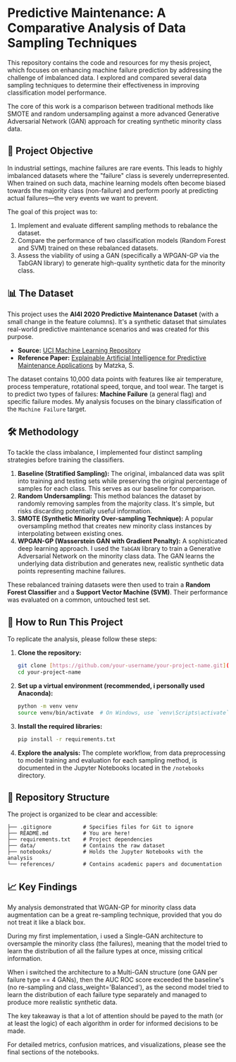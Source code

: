 # Predictive Maintenance: A Comparative Analysis of Data Sampling Techniques

This repository contains the code and resources for my thesis project, which focuses on enhancing machine failure prediction by addressing the challenge of imbalanced data. I explored and compared several data sampling techniques to determine their effectiveness in improving classification model performance.

The core of this work is a comparison between traditional methods like SMOTE and random undersampling against a more advanced Generative Adversarial Network (GAN) approach for creating synthetic minority class data.

## 📝 Project Objective

In industrial settings, machine failures are rare events. This leads to highly imbalanced datasets where the "failure" class is severely underrepresented. When trained on such data, machine learning models often become biased towards the majority class (non-failure) and perform poorly at predicting actual failures—the very events we want to prevent.

The goal of this project was to:
1.  Implement and evaluate different sampling methods to rebalance the dataset.
2.  Compare the performance of two classification models (Random Forest and SVM) trained on these rebalanced datasets.
3.  Assess the viability of using a GAN (specifically a WPGAN-GP via the TabGAN library) to generate high-quality synthetic data for the minority class.

## 📊 The Dataset

This project uses the **AI4I 2020 Predictive Maintenance Dataset** (with a small change in the feature columns). It's a synthetic dataset that simulates real-world predictive maintenance scenarios and was created for this purpose.

-   **Source:** [UCI Machine Learning Repository](https://archive.ics.uci.edu/dataset/601/ai4i+2020+predictive+maintenance+dataset)
-   **Reference Paper:** [Explainable Artificial Intelligence for Predictive Maintenance Applications](https://ieeexplore.ieee.org/document/9268676) by Matzka, S.

The dataset contains 10,000 data points with features like air temperature, process temperature, rotational speed, torque, and tool wear. The target is to predict two types of failures: **Machine Failure** (a general flag) and specific failure modes. My analysis focuses on the binary classification of the `Machine Failure` target.

## 🛠️ Methodology

To tackle the class imbalance, I implemented four distinct sampling strategies before training the classifiers.

1.  **Baseline (Stratified Sampling):** The original, imbalanced data was split into training and testing sets while preserving the original percentage of samples for each class. This serves as our baseline for comparison.
2.  **Random Undersampling:** This method balances the dataset by randomly removing samples from the majority class. It's simple, but risks discarding potentially useful information.
3.  **SMOTE (Synthetic Minority Over-sampling Technique):** A popular oversampling method that creates new minority class instances by interpolating between existing ones.
4.  **WPGAN-GP (Wasserstein GAN with Gradient Penalty):** A sophisticated deep learning approach. I used the `TabGAN` library to train a Generative Adversarial Network on the minority class data. The GAN learns the underlying data distribution and generates new, realistic synthetic data points representing machine failures.

These rebalanced training datasets were then used to train a **Random Forest Classifier** and a **Support Vector Machine (SVM)**. Their performance was evaluated on a common, untouched test set.

## 🚀 How to Run This Project

To replicate the analysis, please follow these steps:

1.  **Clone the repository:**
    ```bash
    git clone [https://github.com/your-username/your-project-name.git](https://github.com/your-username/your-project-name.git)
    cd your-project-name
    ```

2.  **Set up a virtual environment (recommended, i personally used Anaconda):**
    ```bash
    python -m venv venv
    source venv/bin/activate  # On Windows, use `venv\Scripts\activate`
    ```

3.  **Install the required libraries:**
    ```bash
    pip install -r requirements.txt
    ```

4.  **Explore the analysis:**
    The complete workflow, from data preprocessing to model training and evaluation for each sampling method, is documented in the Jupyter Notebooks located in the `/notebooks` directory.

## 📂 Repository Structure

The project is organized to be clear and accessible:

```
├── .gitignore          # Specifies files for Git to ignore
├── README.md           # You are here!
├── requirements.txt    # Project dependencies
├── data/               # Contains the raw dataset
├── notebooks/          # Holds the Jupyter Notebooks with the analysis
└── references/         # Contains academic papers and documentation
```

## 📈 Key Findings

My analysis demonstrated that WGAN-GP for minority class data augmentation can be a great re-sampling technique, provided that you do not treat it like a black box. 

During my first implementation, i used a Single-GAN architecture to oversample the minority class (the failures), meaning that the model tried to learn the distribution of all the failure types at once, missing critical information. 

When i switched the architecture to a Multi-GAN structure (one GAN per failure type == 4 GANs), then the AUC ROC score exceeded the baseline's (no re-sampling and class_weight='Balanced'), as the second model tried to learn the distribution of each failure type separately and managed to produce more realistic synthetic data.

The key takeaway is that a lot of attention should be payed to the math (or at least the logic) of each algorithm in order for informed decisions to be made. 

For detailed metrics, confusion matrices, and visualizations, please see the final sections of the notebooks.
